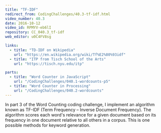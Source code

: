 ```yaml
---
title: "TF-IDF"
redirect_from: CodingChallenges/40.3-tf-idf.html
video_number: 40.3
date: 2016-10-12
video_id: RPMYV-eb6lI
repository: CC_040.3_tf-idf
web_editor: u0C4FV8sg

links:
  - title: "TD-IDF on Wikipedia"
    url: "https://en.wikipedia.org/wiki/Tf%E2%80%93idf"
  - title: "ITP from Tisch School of the Arts"
    url: "https://tisch.nyu.edu/itp"

parts:
  - title: "Word Counter in JavaScript"
    url: "/CodingChallenges/040.1-wordcounts-p5"
  - title: "Word Counter in Processing"
    url: "/CodingChallenges/040.2-wordcounts"
---
```


In part 3 of the Word Counting coding challenge, I implement an algorithm known as TF-IDF (Term Frequency – Inverse Document Frequency).  The algorithm scores each word's relevance for a given document based on its frequency in one document relative to all others in a corpus.  This is one possible methods for keyword generation.
